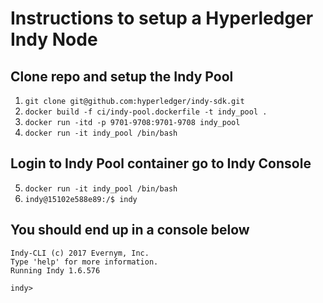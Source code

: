 # Instructions to setup a Hyperledger Indy Node

## Clone repo and setup the Indy Pool

1. `git clone git@github.com:hyperledger/indy-sdk.git`
2. `docker build -f ci/indy-pool.dockerfile -t indy_pool .`
3. `docker run -itd -p 9701-9708:9701-9708 indy_pool`
4. `docker run -it indy_pool /bin/bash`

## Login to Indy Pool container go to Indy Console

5. `docker run -it indy_pool /bin/bash`
6. `indy@15102e588e89:/$ indy`

## You should end up in a console below
```
Indy-CLI (c) 2017 Evernym, Inc.
Type 'help' for more information.
Running Indy 1.6.576

indy>
```
